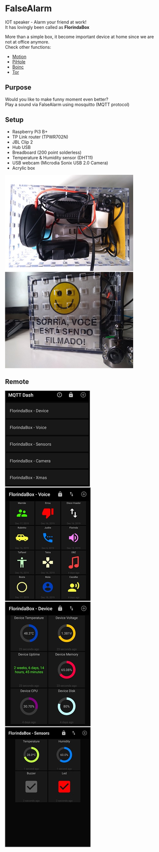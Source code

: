 # FalseAlarm
IOT speaker - Alarm your friend at work!\
It has lovingly been called as **FlorindaBox**

More than a simple box, it become important device at home since we are not at office anymore.\
Check other functions:
- [Motion](motion/motion.sh)
- [PiHole](pihole/docker_run.sh)
- [Boinc](boinc/boinc.sh)
- [Tor](tor/tor.sh)

## Purpose
Would you like to make funny moment even better?\
Play a sound via FalseAlarm using mosquitto (MQTT protocol)

## Setup
- Raspberry Pi3 B+
- TP Link router (TPWR702N)
- JBL Clip 2
- Hub USB
- Breadboard (200 point solderless)
- Temperature & Humidity sensor (DHT11)
- USB webcam (Microdia Sonix USB 2.0 Camera)
- Acrylic box

![alt text](demo/box1.jpg "Box image")
![alt text](demo/box3.jpg "Box image")

## Remote
![alt text](demo/menu.jpg "MQTT Dash - Menu")
![alt text](demo/voice.jpg "MQTT Dash - Voice")\
![alt text](demo/device.jpg "MQTT Dash - Device")\
![alt text](demo/sensor.jpg "MQTT Dash - Sensor")
